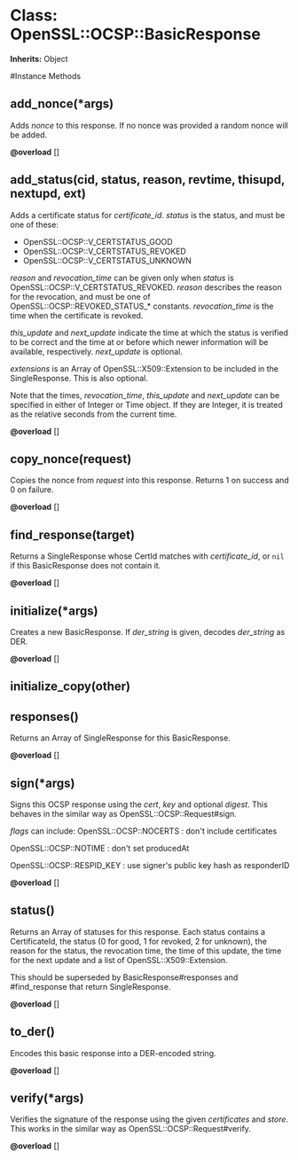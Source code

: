 # Class: OpenSSL::OCSP::BasicResponse
**Inherits:** Object
    




#Instance Methods
## add_nonce(*args) [](#method-i-add_nonce)
Adds *nonce* to this response.  If no nonce was provided a random nonce will
be added.

**@overload** [] 

## add_status(cid, status, reason, revtime, thisupd, nextupd, ext) [](#method-i-add_status)
Adds a certificate status for *certificate_id*. *status* is the status, and
must be one of these:

*   OpenSSL::OCSP::V_CERTSTATUS_GOOD
*   OpenSSL::OCSP::V_CERTSTATUS_REVOKED
*   OpenSSL::OCSP::V_CERTSTATUS_UNKNOWN

*reason* and *revocation_time* can be given only when *status* is
OpenSSL::OCSP::V_CERTSTATUS_REVOKED. *reason* describes the reason for the
revocation, and must be one of OpenSSL::OCSP::REVOKED_STATUS_* constants.
*revocation_time* is the time when the certificate is revoked.

*this_update* and *next_update* indicate the time at which the status is
verified to be correct and the time at or before which newer information will
be available, respectively. *next_update* is optional.

*extensions* is an Array of OpenSSL::X509::Extension to be included in the
SingleResponse. This is also optional.

Note that the times, *revocation_time*, *this_update* and *next_update* can be
specified in either of Integer or Time object. If they are Integer, it is
treated as the relative seconds from the current time.

**@overload** [] 

## copy_nonce(request) [](#method-i-copy_nonce)
Copies the nonce from *request* into this response.  Returns 1 on success and
0 on failure.

**@overload** [] 

## find_response(target) [](#method-i-find_response)
Returns a SingleResponse whose CertId matches with *certificate_id*, or `nil`
if this BasicResponse does not contain it.

**@overload** [] 

## initialize(*args) [](#method-i-initialize)
Creates a new BasicResponse. If *der_string* is given, decodes *der_string* as
DER.

**@overload** [] 

## initialize_copy(other) [](#method-i-initialize_copy)

## responses() [](#method-i-responses)
Returns an Array of SingleResponse for this BasicResponse.

**@overload** [] 

## sign(*args) [](#method-i-sign)
Signs this OCSP response using the *cert*, *key* and optional *digest*. This
behaves in the similar way as OpenSSL::OCSP::Request#sign.

*flags* can include:
OpenSSL::OCSP::NOCERTS
:   don't include certificates

OpenSSL::OCSP::NOTIME
:   don't set producedAt

OpenSSL::OCSP::RESPID_KEY
:   use signer's public key hash as responderID


**@overload** [] 

## status() [](#method-i-status)
Returns an Array of statuses for this response.  Each status contains a
CertificateId, the status (0 for good, 1 for revoked, 2 for unknown), the
reason for the status, the revocation time, the time of this update, the time
for the next update and a list of OpenSSL::X509::Extension.

This should be superseded by BasicResponse#responses and #find_response that
return SingleResponse.

**@overload** [] 

## to_der() [](#method-i-to_der)
Encodes this basic response into a DER-encoded string.

**@overload** [] 

## verify(*args) [](#method-i-verify)
Verifies the signature of the response using the given *certificates* and
*store*. This works in the similar way as OpenSSL::OCSP::Request#verify.

**@overload** [] 

